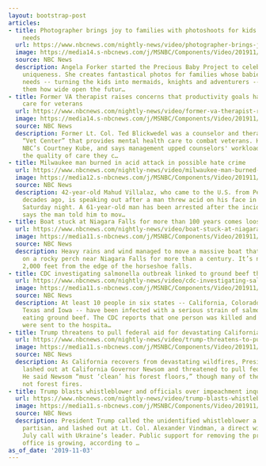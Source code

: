 ```yaml
---
layout: bootstrap-post
articles:
- title: Photographer brings joy to families with photoshoots for kids with special
    needs
  url: https://www.nbcnews.com/nightly-news/video/photographer-brings-joy-to-families-with-photoshoots-for-kids-with-special-needs-72737349875
  image: https://media14.s-nbcnews.com/j/MSNBC/Components/Video/201911/nn_ksn_precious_baby_project_191103_1920x1080.nbcnews-fp-1200-630.jpg
  source: NBC News
  description: Angela Forker started the Precious Baby Project to celebrate a child’s
    uniqueness. She creates fantastical photos for families whose babies have special
    needs -- turning the kids into mermaids, knights and adventurers -- to remind
    them how wide open the futur…
- title: Former VA therapist raises concerns that productivity goals harm mental health
    care for veterans
  url: https://www.nbcnews.com/nightly-news/video/former-va-therapist-raises-concerns-that-productivity-goals-harm-mental-health-care-for-veterans-72737861625
  image: https://media14.s-nbcnews.com/j/MSNBC/Components/Video/201911/nn_cku_va_whistleblower_speaks_191103_1920x1080.nbcnews-fp-1200-630.jpg
  source: NBC News
  description: Former Lt. Col. Ted Blickwedel was a counselor and therapist at a VA
    “Vet Center” that provides mental health care to combat veterans. He talks to
    NBC’s Courtney Kube, and says management upped counselors' workloads which diminished
    the quality of care they c…
- title: Milwaukee man burned in acid attack in possible hate crime
  url: https://www.nbcnews.com/nightly-news/video/milwaukee-man-burned-in-acid-attack-in-possible-hate-crime-72738885598
  image: https://media12.s-nbcnews.com/j/MSNBC/Components/Video/201911/nn_mhu_milwaukee_acid_attack_191103_1920x1080.nbcnews-fp-1200-630.jpg
  source: NBC News
  description: 42-year-old Mahud Villalaz, who came to the U.S. from Peru nearly two
    decades ago, is speaking out after a man threw acid on his face in Milwaukee on
    Saturday night. A 61-year-old man has been arrested after the incident. Villalaz
    says the man told him to mov…
- title: Boat stuck at Niagara Falls for more than 100 years comes loose
  url: https://www.nbcnews.com/nightly-news/video/boat-stuck-at-niagara-falls-for-more-than-100-years-comes-loose-72737861520
  image: https://media11.s-nbcnews.com/j/MSNBC/Components/Video/201911/nn_kgi_niagra_falls_historic_boat_move_191103_1920x1080.nbcnews-fp-1200-630.jpg
  source: NBC News
  description: Heavy rains and wind managed to move a massive boat that has been stuck
    on a rocky perch near Niagara Falls for more than a century. It’s now just over
    2,000 feet from the edge of the horseshoe falls.
- title: CDC investigating salmonella outbreak linked to ground beef that killed one
  url: https://www.nbcnews.com/nightly-news/video/cdc-investigating-salmonella-outbreak-linked-to-ground-beef-that-killed-one-72737349741
  image: https://media11.s-nbcnews.com/j/MSNBC/Components/Video/201911/nn_kpa_deadly_salmonella_outbreak_191103_1920x1080.nbcnews-fp-1200-630.jpg
  source: NBC News
  description: At least 10 people in six states -- California, Colorado, Kansas, Oklahoma,
    Texas and Iowa -- have been infected with a serious strain of salmonella after
    eating ground beef. The CDC reports that one person was killed and eight people
    were sent to the hospita…
- title: Trump threatens to pull federal aid for devastating California wildfires
  url: https://www.nbcnews.com/nightly-news/video/trump-threatens-to-pull-federal-aid-for-devastating-california-wildfires-72735813988
  image: https://media11.s-nbcnews.com/j/MSNBC/Components/Video/201911/nn_sha_trump_california_wildfires_funding_191103_1920x1080.nbcnews-fp-1200-630.jpg
  source: NBC News
  description: As California recovers from devastating wildfires, President Trump
    lashed out at California Governor Newsom and threatened to pull federal funding.
    He said Newsom “must ‘clean’ his forest floors,” though many of the blazes were
    not forest fires.
- title: Trump blasts whistleblower and officials over impeachment inquiry
  url: https://www.nbcnews.com/nightly-news/video/trump-blasts-whistleblower-and-officials-over-impeachment-inquiry-72736837885
  image: https://media11.s-nbcnews.com/j/MSNBC/Components/Video/201911/nn_kod_impeachment_inquiry_latest_191103_1920x1080.nbcnews-fp-1200-630.jpg
  source: NBC News
  description: President Trump called the unidentified whistleblower a Democratic
    partisan, and lashed out at Lt. Col. Alexander Vindman, a direct witness to his
    July call with Ukraine’s leader. Public support for removing the president from
    office is growing, according to …
as_of_date: '2019-11-03'
---
```


